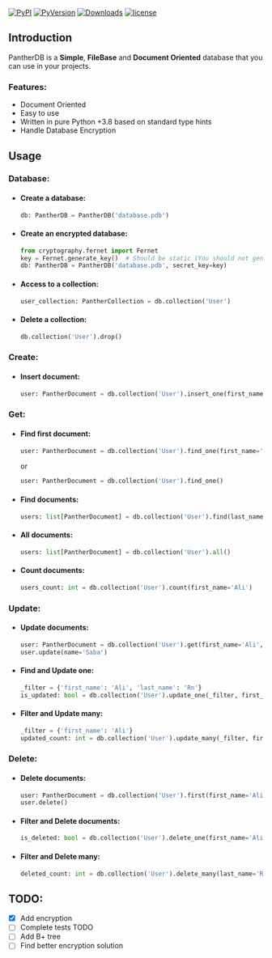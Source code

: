 
[![PyPI](https://img.shields.io/pypi/v/pantherdb?label=PyPI)](https://pypi.org/project/pantherdb/) [![PyVersion](https://img.shields.io/pypi/pyversions/pantherdb.svg)](https://pypi.org/project/pantherdb/) [![Downloads](https://static.pepy.tech/badge/pantherdb/month)](https://pepy.tech/project/pantherdb) [![license](https://img.shields.io/github/license/alirn76/pantherdb.svg)](https://github.com/alirn76/pantherdb/blob/main/LICENSE)

## Introduction

PantherDB is a <b>Simple</b>, <b>FileBase</b> and <b>Document Oriented</b> database that you can use in your projects.

### Features:
- Document Oriented
- Easy to use
- Written in pure Python +3.8 based on standard type hints
- Handle Database Encryption


## Usage

### Database:
- #### Create a database:
    ```python
    db: PantherDB = PantherDB('database.pdb')
    ```
  
- #### Create an encrypted database:
    ```python
    from cryptography.fernet import Fernet
    key = Fernet.generate_key()  # Should be static (You should not generate new key on every run)
    db: PantherDB = PantherDB('database.pdb', secret_key=key)
    ```

- #### Access to a collection:
    ```python
    user_collection: PantherCollection = db.collection('User')
    ```

- #### Delete a collection:
    ```python
    db.collection('User').drop()
    ```
### Create:
- #### Insert document:
    ```python
    user: PantherDocument = db.collection('User').insert_one(first_name='Ali', last_name='Rn')
    ```

### Get:
- #### Find first document:
    ```python
    user: PantherDocument = db.collection('User').find_one(first_name='Ali', last_name='Rn')
    ```
    or
    ```python
    user: PantherDocument = db.collection('User').find_one()
    ```

- #### Find documents:
    ```python
    users: list[PantherDocument] = db.collection('User').find(last_name='Rn')
    ```

- #### All documents:
    ```python
    users: list[PantherDocument] = db.collection('User').all()
    ```

- #### Count documents:
    ```python
    users_count: int = db.collection('User').count(first_name='Ali')
    ```

### Update:
- #### Update documents:
  ```python
  user: PantherDocument = db.collection('User').get(first_name='Ali', last_name='Rn')
  user.update(name='Saba')
  ```

- #### Find and Update one:
  ```python
  _filter = {'first_name': 'Ali', 'last_name': 'Rn'}
  is_updated: bool = db.collection('User').update_one(_filter, first_name='Saba')
  ```

- #### Filter and Update many:
  ```python
  _filter = {'first_name': 'Ali'}
  updated_count: int = db.collection('User').update_many(_filter, first_name='Saba')
  ```
  
### Delete:
- #### Delete documents:
  ```python
  user: PantherDocument = db.collection('User').first(first_name='Ali', last_name='Rn')
  user.delete()
  ```

- #### Filter and Delete documents:
  ```python
  is_deleted: bool = db.collection('User').delete_one(first_name='Ali', last_name='Rn')
  ```

- #### Filter and Delete many:
  ```python
  deleted_count: int = db.collection('User').delete_many(last_name='Rn')
  ```
  
## TODO:
- [x] Add encryption
- [ ] Complete tests TODO
- [ ] Add B+ tree
- [ ] Find better encryption solution
